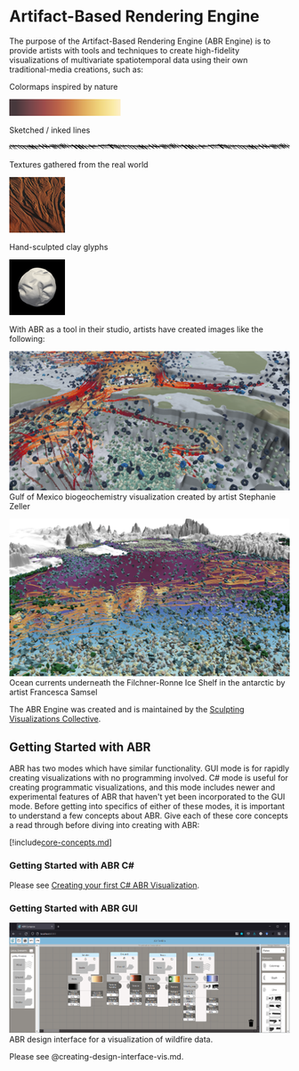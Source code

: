 # Artifact-Based Rendering Engine

The purpose of the Artifact-Based Rendering Engine (ABR Engine) is to provide artists with tools and techniques to create high-fidelity visualizations of multivariate spatiotemporal data using their own traditional-media creations, such as:

Colormaps inspired by nature

![Linear brown to white colormap](resources/linear-brown.png)

Sketched / inked lines

![Angled / semi-straight line](resources/angled-semi-straight.png)

Textures gathered from the real world

![Desert sand texture](resources/desert.png)

Hand-sculpted clay glyphs

![Clay rice point glyph](resources/clayrice-point.png)

With ABR as a tool in their studio, artists have created images like the following:

![Gulf of Mexico biogeochemistry visualization created by artist Stephanie Zeller](resources/gulf.png)
Gulf of Mexico biogeochemistry visualization created by artist Stephanie Zeller

![Ocean currents underneath the Filchner-Ronne Ice Shelf in the antarctic](resources/antarctic.png)
Ocean currents underneath the Filchner-Ronne Ice Shelf in the antarctic by artist Francesca Samsel


The ABR Engine was created and is maintained by the [Sculpting Visualizations Collective](https://sculpting-vis.org).

## Getting Started with ABR

ABR has two modes which have similar functionality. GUI mode is for rapidly
creating visualizations with no programming involved. C# mode is useful for
creating programmatic visualizations, and this mode includes newer and
experimental features of ABR that haven't yet been incorporated to the GUI mode.
Before getting into specifics of either of these modes, it is important to
understand a few concepts about ABR. Give each of these core concepts a read
through before diving into creating with ABR:

[!include[core-concepts.md](core-concepts.md)]

### Getting Started with ABR C#

Please see [Creating your first C# ABR Visualization](creating-cs-abr-vis.md).

### Getting Started with ABR GUI

![ABR design interface](resources/design-interface-fire-wide.png)
ABR design interface for a visualization of wildfire data.

Please see @creating-design-interface-vis.md.